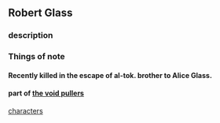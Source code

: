 ## Robert Glass
### description

### Things of note
#### Recently killed in the escape of al-tok. brother to Alice Glass.
#### part of  [the void pullers](/namshubettulpa/world/the-void-pullers.md)

[characters](../index.md)
